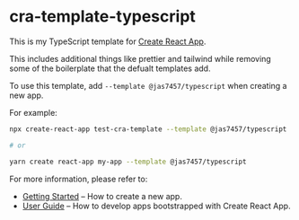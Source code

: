 # cra-template-typescript

This is my TypeScript template for [Create React App](https://github.com/facebook/create-react-app).

This includes additional things like prettier and tailwind while removing some of the boilerplate that the defualt templates add.

To use this template, add `--template @jas7457/typescript` when creating a new app.

For example:

```sh
npx create-react-app test-cra-template --template @jas7457/typescript

# or

yarn create react-app my-app --template @jas7457/typescript
```

For more information, please refer to:

- [Getting Started](https://create-react-app.dev/docs/getting-started) – How to create a new app.
- [User Guide](https://create-react-app.dev) – How to develop apps bootstrapped with Create React App.
